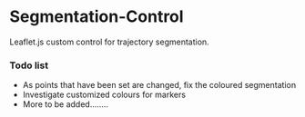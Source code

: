 # Segmentation-Control
Leaflet.js custom control for trajectory segmentation.
<h3>Todo list</h3>
<ul>
<li>As points that have been set are changed, fix the coloured segmentation</li>
<li>Investigate customized colours for markers</li>
<li>More to be added........</li>
</ul>
